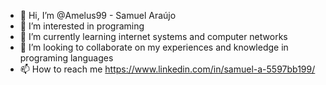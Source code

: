 - 👋 Hi, I’m @Amelus99 - Samuel Araújo
- 👀 I’m interested in programing
- 🌱 I’m currently learning internet systems and computer networks
- 💞️ I’m looking to collaborate on my experiences and knowledge in programing languages
- 📫 How to reach me https://www.linkedin.com/in/samuel-a-5597bb199/

<!---
Amelus99/Amelus99 is a ✨ special ✨ repository because its `README.md` (this file) appears on your GitHub profile.
You can click the Preview link to take a look at your changes.
--->
